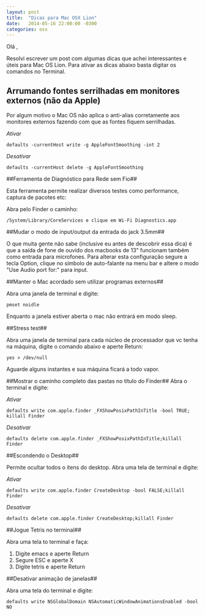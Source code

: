 ```yaml
---
layout: post
title:  "Dicas para Mac OSX Lion"
date:   2014-05-16 22:00:00 -0300
categories: osx
---
```


Olá ,

Resolvi escrever um post com algumas dicas que achei interessantes e úteis para Mac OS Lion. Para ativar as dicas abaixo basta digitar os comandos no Terminal.

## Arrumando fontes serrilhadas em monitores externos (não da Apple) ##

Por algum motivo o Mac OS não aplica o anti-alias corretamente aos monitores externos fazendo com que as fontes fiquem serrilhadas.

*Ativar*

    defaults -currentHost write -g AppleFontSmoothing -int 2

*Desativar*

    defaults -currentHost delete -g AppleFontSmoothing

##Ferramenta de Diagnóstico para Rede sem Fio##

Esta ferramenta permite realizar diversos testes como performance, captura de pacotes etc:

Abra pelo Finder o caminho:

    /System/Library/CoreServices e clique em Wi-Fi Diagnostics.app

##Mudar o modo de input/output da entrada do jack 3.5mm##

O que muita gente não sabe (inclusive eu antes de descobrir essa dica) é que a saída de fone de ouvido dos macbooks de 13" funcionam também como entrada para microfones. Para alterar esta configuração segure a tecla Option, clique no símbolo de auto-falante na menu bar  e altere o modo "Use Audio port for:" para input.

##Manter o Mac acordado sem utilizar programas externos##

Abra uma janela de terminal e digite:

    pmset noidle

Enquanto a janela estiver aberta o mac não entrará em modo sleep.

##Stress test##

Abra uma janela de terminal para cada núcleo de processador que vc tenha na máquina, digite o comando abaixo e aperte Return:

    yes > /dev/null


Aguarde alguns instantes e sua máquina ficará a todo vapor.

##Mostrar o caminho completo das pastas no título do Finder##
Abra o terminal e digite:

*Ativar*

    defaults write com.apple.finder _FXShowPosixPathInTitle -bool TRUE; killall Finder

*Desativar*

    defaults delete com.apple.finder _FXShowPosixPathInTitle;killall Finder

##Escondendo o Desktop##

Permite ocultar todos o ítens do desktop. Abra uma tela de terminal e digite:


*Ativar*

    defaults write com.apple.finder CreateDesktop -bool FALSE;killall Finder

*Desativar*

    defaults delete com.apple.finder CreateDesktop;killall Finder


##Jogue Tetris no terminal##

Abra uma tela to terminal e faça:

1) Digite emacs e aperte Return
2) Segure ESC e aperte X
3) Digite tetris e aperte Return

##Desativar animação de janelas##

Abra uma tela do terminal e digite:

    defaults write NSGlobalDomain NSAutomaticWindowAnimationsEnabled -bool NO
